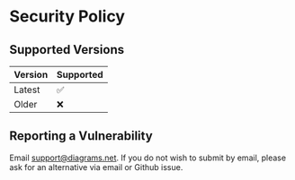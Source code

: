 # Security Policy

## Supported Versions

| Version  | Supported          |
| -------- | ------------------ |
| Latest   | :white_check_mark: |
| Older    | :x:                |

## Reporting a Vulnerability

Email support@diagrams.net. If you do not wish to submit by email, please 
ask for an alternative via email or Github issue.
